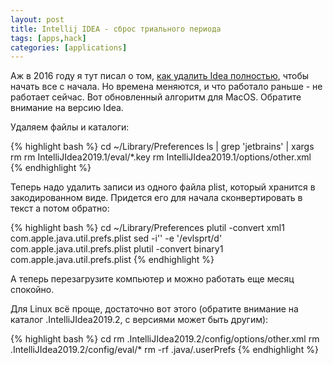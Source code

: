 ```yaml
---
layout: post
title: Intellij IDEA - сброс триального периода
tags: [apps,hack]
categories: [applications]
---
```


Аж в 2016 году я тут писал о том, [как удалить Idea полностью](https://dstarod.github.io/remove-idea-completely/), чтобы начать все с начала.
Но времена меняются, и что работало раньше - не работает сейчас. Вот обновленный алгоритм для MacOS. Обратите внимание на версию Idea.

Удаляем файлы и каталоги:

{% highlight bash %}
cd ~/Library/Preferences
ls | grep 'jetbrains' | xargs rm
rm IntelliJIdea2019.1/eval/*.key
rm IntelliJIdea2019.1/options/other.xml
{% endhighlight %}

Теперь надо удалить записи из одного файла plist, который хранится в закодированном виде. Придется его для начала сконвертировать в текст а потом обратно:

{% highlight bash %}
cd ~/Library/Preferences
plutil -convert xml1 com.apple.java.util.prefs.plist
sed -i'' -e '/evlsprt/d' com.apple.java.util.prefs.plist
plutil -convert binary1 com.apple.java.util.prefs.plist
{% endhighlight %}

А теперь перезагрузите компьютер и можно работать еще месяц спокойно.

Для Linux всё проще, достаточно вот этого (обратите внимание на каталог .IntelliJIdea2019.2, с версиями может быть другим):

{% highlight bash %}
cd
rm .IntelliJIdea2019.2/config/options/other.xml
rm .IntelliJIdea2019.2/config/eval/*
rm -rf .java/.userPrefs
{% endhighlight %}
